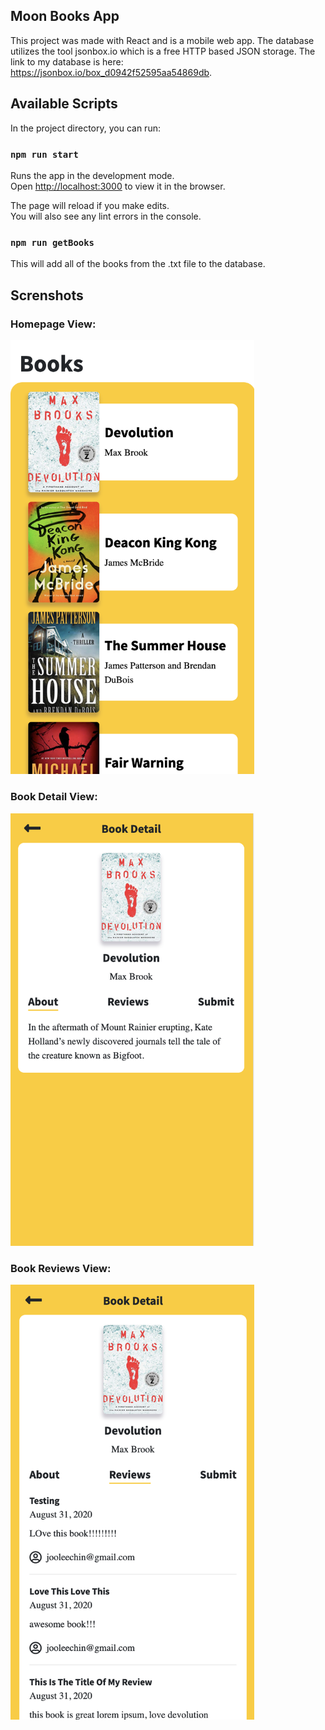 ## Moon Books App
This project was made with React and is a mobile web app. 
The database utilizes the tool jsonbox.io which is a free HTTP based JSON storage. The link to my database is here: https://jsonbox.io/box_d0942f52595aa54869db. 

## Available Scripts

In the project directory, you can run:

### `npm run start`

Runs the app in the development mode.<br />
Open [http://localhost:3000](http://localhost:3000) to view it in the browser.

The page will reload if you make edits.<br />
You will also see any lint errors in the console.

### `npm run getBooks`

This will add all of the books from the .txt file to the database.

## Screnshots
### Homepage View:
<img src="./public/assets/allbooks.png" width="390">   

### Book Detail View:
<img src="./public/assets/bookDetail.png" width="390">   

### Book Reviews View:
<img src="./public/assets/review.png" width="390">   
